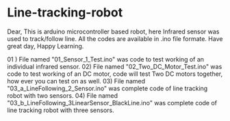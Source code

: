 # Line-tracking-robot
Dear,
This is arduino microcontroller based robot, here Infrared sensor was used to track/follow line. All the codes are available in .ino file formate. 
Have great day, 
Happy Learning.

01 ) File named "01_Sensor_1_Test.ino" was code to test working of an individual infrared sensor.
02) File named "02_Two_DC_Motor_Test.ino" was code to test working of an DC motor, code will test Two DC motors together, how ever you can test on as well.
03) File named "03_a_LineFollowing_2_Sensor.ino" was complete code of line tracking robot with two sensors.
04) File named "03_b_LineFollowing_3LinearSensor_BlackLine.ino" was complete code of line tracking robot with three sensors.
